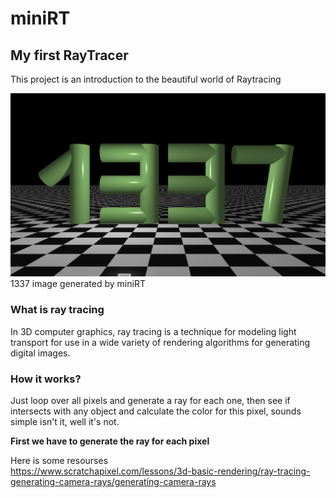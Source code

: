 # miniRT
## My first RayTracer
This project is an introduction to the beautiful world of Raytracing

<img src="./1337.png" />
1337 image generated by miniRT

### What is ray tracing
In 3D computer graphics, ray tracing is a technique for modeling light 
transport for use in a wide variety of rendering algorithms for
generating digital images.

### How it works?

Just loop over all pixels and generate a ray for each one, then see if intersects with any object and calculate the color for this pixel, sounds simple isn't it, well it's not.

<b>First we have to generate the ray for each pixel</b>

Here is some resourses <br>
<a srs="https://www.scratchapixel.com/lessons/3d-basic-rendering/ray-tracing-generating-camera-rays/generating-camera-rays">https://www.scratchapixel.com/lessons/3d-basic-rendering/ray-tracing-generating-camera-rays/generating-camera-rays</a>
